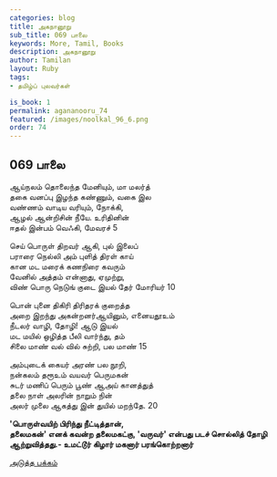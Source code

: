 ```yaml
---
categories: blog
title: அகநானூறு 
sub_title: 069 பாலை
keywords: More, Tamil, Books
description: அகநானூறு 
author: Tamilan
layout: Ruby
tags:
- தமிழ்ப் புலவர்கள் 

is_book: 1
permalink: agananooru_74
featured: /images/noolkal_96_6.png
order: 74
---
```



## 069 பாலை

ஆய்நலம் தொலைந்த மேனியும், மா மலர்த்  
தகை வனப்பு இழந்த கண்ணும், வகை இல  
வண்ணம் வாடிய வரியும், நோக்கி,  
ஆழல் ஆன்றிசின் நீயே. உரிதினின்  
ஈதல் இன்பம் வெஃகி, மேவரச் 5

செய் பொருள் திறவர் ஆகி, புல் இலைப்  
பராரை நெல்லி அம் புளித் திரள் காய்  
கான மட மரைக் கணநிரை கவரும்  
வேனில் அத்தம் என்னாது, ஏமுற்று,  
விண் பொரு நெடுங் குடை இயல் தேர் மோரியர் 10

பொன் புனை திகிரி திரிதரக் குறைத்த  
அறை இறந்து அகன்றனர்ஆயினும், எனையதூஉம்  
நீடலர் வாழி, தோழி! ஆடு இயல்  
மட மயில் ஒழித்த பீலி வார்ந்து, தம்  
சிலை மாண் வல் வில் சுற்றி, பல மாண் 15

அம்புடைக் கையர் அரண் பல நூறி,  
நன்கலம் தரூஉம் வயவர் பெருமகன்  
சுடர் மணிப் பெரும் பூண் ஆஅய் கானத்துத்  
தலை நாள் அலரின் நாறும் நின்  
அலர் முலை ஆகத்து இன் துயில் மறந்தே. 20

**'பொருள்வயிற் பிரிந்து நீட்டித்தான்,  
தலைமகன்' எனக் கவன்ற தலைமகட்கு, 'வருவர்' என்பது படச் சொல்லித் தோழி ஆற்றுவித்தது.- உமட்டூர் கிழார் மகனார் பரங்கொற்றனார்**

[அடுத்த பக்கம்](agananooru_75)
